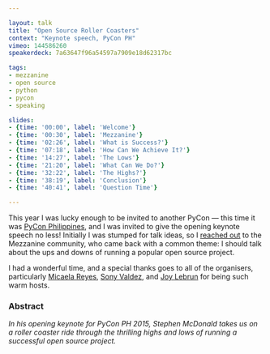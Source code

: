 ```yaml
---

layout: talk
title: "Open Source Roller Coasters"
context: "Keynote speech, PyCon PH"
vimeo: 144586260
speakerdeck: 7a63647f96a54597a7909e18d62317bc

tags:
- mezzanine
- open source
- python
- pycon
- speaking

slides:
- {time: '00:00', label: 'Welcome'}
- {time: '00:30', label: 'Mezzanine'}
- {time: '02:26', label: 'What is Success?'}
- {time: '07:18', label: 'How Can We Achieve It?'}
- {time: '14:27', label: 'The Lows'}
- {time: '21:20', label: 'What Can We Do?'}
- {time: '32:22', label: 'The Highs?'}
- {time: '38:19', label: 'Conclusion'}
- {time: '40:41', label: 'Question Time'}

---
```


<style>.speakerdeck-iframe {height: 472px !important;}</style>

This year I was lucky enough to be invited to another PyCon — this time it was [PyCon Philippines](http://ph.pycon.org/), and I was invited to give the opening keynote speech no less! Initially I was stumped for talk ideas, so I [reached out](https://groups.google.com/forum/#!topic/mezzanine-users/27j441bzghk) to the Mezzanine community, who came back with a common theme: I should talk about the ups and downs of running a popular open source project.

I had a wonderful time, and a special thanks goes to all of the organisers, particularly [Micaela Reyes](https://twitter.com/codemickeycode), [Sony Valdez](https://twitter.com/MrValdez), and [Joy Lebrun](https://twitter.com/joy_lebrun) for being such warm hosts.

### Abstract

*In his opening keynote for PyCon PH 2015, Stephen McDonald takes us on a roller coaster ride through the thrilling highs and lows of running a successful open source project.*
